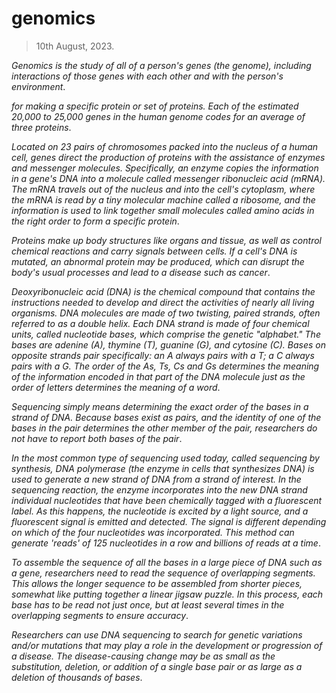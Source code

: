 # genomics
> 10th August, 2023.

_Genomics is the study of all of a person's genes (the genome), including interactions of those genes with each other and with the person's environment_.

_for making a specific protein or set of proteins. Each of the estimated 20,000 to 25,000 genes in the human genome codes for an average of three proteins_.

_Located on 23 pairs of chromosomes packed into the nucleus of a human cell, genes direct the production of proteins with the assistance of enzymes and messenger molecules. Specifically, an enzyme copies the information in a gene's DNA into a molecule called messenger ribonucleic acid (mRNA). The mRNA travels out of the nucleus and into the cell's cytoplasm, where the mRNA is read by a tiny molecular machine called a ribosome, and the information is used to link together small molecules called amino acids in the right order to form a specific protein_.

_Proteins make up body structures like organs and tissue, as well as control chemical reactions and carry signals between cells. If a cell's DNA is mutated, an abnormal protein may be produced, which can disrupt the body's usual processes and lead to a disease such as cancer_.

_Deoxyribonucleic acid (DNA) is the chemical compound that contains the instructions needed to develop and direct the activities of nearly all living organisms. DNA molecules are made of two twisting, paired strands, often referred to as a double helix. Each DNA strand is made of four chemical units, called nucleotide bases, which comprise the genetic "alphabet." The bases are adenine (A), thymine (T), guanine (G), and cytosine (C). Bases on opposite strands pair specifically: an A always pairs with a T; a C always pairs with a G. The order of the As, Ts, Cs and Gs determines the meaning of the information encoded in that part of the DNA molecule just as the order of letters determines the meaning of a word_.

_Sequencing simply means determining the exact order of the bases in a strand of DNA. Because bases exist as pairs, and the identity of one of the bases in the pair determines the other member of the pair, researchers do not have to report both bases of the pair_.

_In the most common type of sequencing used today, called sequencing by synthesis, DNA polymerase (the enzyme in cells that synthesizes DNA) is used to generate a new strand of DNA from a strand of interest. In the sequencing reaction, the enzyme incorporates into the new DNA strand individual nucleotides that have been chemically tagged with a fluorescent label. As this happens, the nucleotide is excited by a light source, and a fluorescent signal is emitted and detected. The signal is different depending on which of the four nucleotides was incorporated. This method can generate 'reads' of 125 nucleotides in a row and billions of reads at a time_.

_To assemble the sequence of all the bases in a large piece of DNA such as a gene, researchers need to read the sequence of overlapping segments. This allows the longer sequence to be assembled from shorter pieces, somewhat like putting together a linear jigsaw puzzle. In this process, each base has to be read not just once, but at least several times in the overlapping segments to ensure accuracy_.

_Researchers can use DNA sequencing to search for genetic variations and/or mutations that may play a role in the development or progression of a disease. The disease-causing change may be as small as the substitution, deletion, or addition of a single base pair or as large as a deletion of thousands of bases_.

